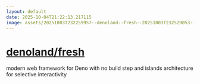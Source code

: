 ```yaml
---
layout: default
date: 2025-10-04T21:22:13.217115
image: assets/20251003T232259957--denoland--fresh--20251003T232529053--cropped.png
---
```


# [denoland/fresh](https://github.com/denoland/fresh)

modern web framework for Deno with no build step and islands architecture for selective interactivity
